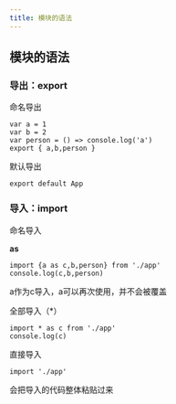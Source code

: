 ```yaml
---
title: 模块的语法
---
```


## 模块的语法

### 导出：export

命名导出
```
var a = 1
var b = 2
var person = () => console.log('a')
export { a,b,person }
```

默认导出

```
export default App
```

### 导入：**import**

命名导入

**as**
```
import {a as c,b,person} from './app'
console.log(c,b,person)
```
a作为c导入，a可以再次使用，并不会被覆盖

全部导入（*）

```
import * as c from './app'
console.log(c)
```

直接导入

```
import './app'
```
会把导入的代码整体粘贴过来
